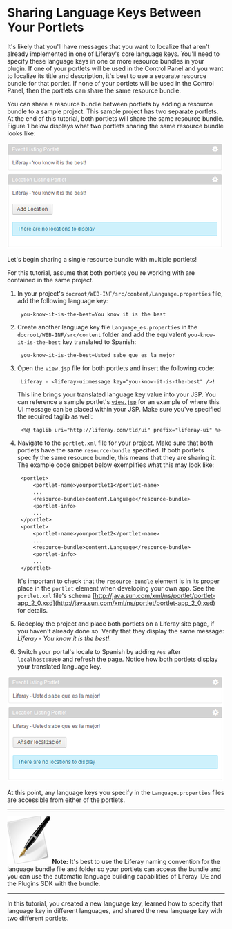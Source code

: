 # Sharing Language Keys Between Your Portlets [](id=sharing-language-keys-between-your-portlets)

<!-- The beginning and ending test portlets can be found at the following:
Begin: https://github.com/liferay/liferay-docs/tree/master/develop/tutorials/code/liferay-mvc/prefs/begin/event-listing-portlet
End: https://github.com/codyhoag/liferay-docs/tree/master/develop/tutorials/code/loc/share-lang-keys/end/event-listing-portlet
-->

It's likely that you'll have messages that you want to localize that aren't
already implemented in one of Liferay's core language keys. You'll need to
specify these language keys in one or more resource bundles in your plugin. If
one of your portlets will be used in the Control Panel and you want to localize
its title and description, it's best to use a separate resource bundle for that
portlet. If none of your portlets will be used in the Control Panel, then the
portlets can share the same resource bundle. 

You can share a resource bundle between portlets by adding a resource bundle to
a sample project. This sample project has two separate portlets. At the end of
this tutorial, both portlets will share the same resource bundle. Figure 1 below
displays what two portlets sharing the same resource bundle looks like: 

![Figure 1: Both portlets share the same resource bundle with the same language key. Thus, both portlets display the same message.](../../images/portlet-localization-shared-bundle.png)

Let's begin sharing a single resource bundle with multiple portlets! 

For this tutorial, assume that both portlets you're working with are contained
in the same project. 

1. In your project's `docroot/WEB-INF/src/content/Language.properties` file, add
   the following language key: 

        you-know-it-is-the-best=You know it is the best

2. Create another language key file `Language_es.properties` in the
   `docroot/WEB-INF/src/content` folder and add the equivalent
   `you-know-it-is-the-best` key translated to Spanish:

        you-know-it-is-the-best=Usted sabe que es la mejor

3. Open the `view.jsp` file for both portlets and insert the following code: 

        Liferay - <liferay-ui:message key="you-know-it-is-the-best" />!

    This line brings your translated language key value into your JSP. You can
    reference a sample portlet's
    [`view.jsp`](https://github.com/codyhoag/liferay-docs/blob/master/develop/tutorials/code/plat-fws/share-lang-keys/end/event-listing-portlet/docroot/html/locationlisting/view.jsp)
    for an example of where this UI message can be placed within your JSP. Make
    sure you've specified the required taglib as well: 

        <%@ taglib uri="http://liferay.com/tld/ui" prefix="liferay-ui" %> 

4. Navigate to the `portlet.xml` file for your project. Make sure that both
   portlets have the same `resource-bundle` specified. If both portlets specify
   the same resource bundle, this means that they are sharing it. The example
   code snippet below exemplifies what this may look like: 

        <portlet>
            <portlet-name>yourportlet1</portlet-name>
            ...
            <resource-bundle>content.Language</resource-bundle>
            <portlet-info>
            ...
        </portlet>
        <portlet>
            <portlet-name>yourportlet2</portlet-name>
            ...
            <resource-bundle>content.Language</resource-bundle>
            <portlet-info>
            ...
        </portlet>

    It's important to check that the `resource-bundle` element is in its proper
    place in the `portlet` element when developing your own app. See the
    `portlet.xml` file's schema
    [http://java.sun.com/xml/ns/portlet/portlet-app_2_0.xsd](http://java.sun.com/xml/ns/portlet/portlet-app_2_0.xsd)
    for details. 

5. Redeploy the project and place both portlets on a Liferay site page, if you
   haven't already done so. Verify that they display the same message: *Liferay
   \- You know it is the best!*. 

6. Switch your portal's locale to Spanish by adding `/es` after
   `localhost:8080` and refresh the page. Notice how both portlets display your
   translated language key. 

![Figure 2: Sharing resource bundles between multiple portlets helps you leverage common translated text.](../../images/portlet-localization-shared-bundle-spanish.png)

At this point, any language keys you specify in the `Language.properties` files
are accessible from either of the portlets. 

---

![Note](../../images/tip-pen-paper.png) **Note:** It's best to use the Liferay
naming convention for the language bundle file and folder so your portlets can
access the bundle and you can use the automatic language building capabilities
of Liferay IDE and the Plugins SDK with the bundle. 

---

In this tutorial, you created a new language key, learned how to specify that
language key in different languages, and shared the new language key with two
different portlets. 

